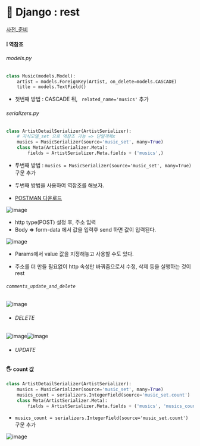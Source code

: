# :dog: Django : rest

[사전_준비](https://github.com/wally-wally/TIL/blob/master/04_django/%5BSSAFY%5Ddjango_%234.md#15-10%EC%9B%9428%EC%9D%BC15%EC%9D%BC%EC%B0%A8---rest-api)



#### :grey_exclamation: 역참조

###### models.py

```python
class Music(models.Model):
    artist = models.ForeignKey(Artist, on_delete=models.CASCADE)
    title = models.TextField()
```

- 첫번째 방법 : CASCADE 뒤, ` related_name='musics'` 추가

###### serializers.py

```python
class ArtistDetailSerializer(ArtistSerializer):
    # 자식모델_set 으로 역참조 가능 => 단일객체x
    musics = MusicSerializer(source='music_set', many=True)
    class Meta(ArtistSerializer.Meta):
        fields = ArtistSerializer.Meta.fields + ('musics',)
```

- 두번째 방법 : `musics = MusicSerializer(source='music_set', many=True)` 구문 추가

- 두번째 방법을 사용하여 역참조를 해보자.





- [POSTMAN 다운로드](https://www.getpostman.com/downloads/)

![image](https://user-images.githubusercontent.com/52684457/67653874-b773c280-f98e-11e9-8755-c99fcbe25464.png)

- http type(POST) 설정 후, 주소 입력
- Body **=>** form-data 에서 값을 입력후 send 하면 값이 입력된다.

![image](https://user-images.githubusercontent.com/52684457/67653908-e12ce980-f98e-11e9-84d4-66bbbd536558.png)

- Params에서 value 값을 지정해놓고 사용할 수도 있다.

- 주소를 더 만들 필요없이 http 속성만 바꿔줌으로서 수정, 삭제 등을 실행하는 것이 rest



###### `comments_update_and_delete`

![image](https://user-images.githubusercontent.com/52684457/67654217-269de680-f990-11e9-880f-acd43197c5f5.png)

- ###### DELETE



![image](https://user-images.githubusercontent.com/52684457/67654338-8eecc800-f990-11e9-93ca-fc6d994e8340.png)![image](https://user-images.githubusercontent.com/52684457/67654356-a330c500-f990-11e9-9114-2e0ec89aedca.png)

- ###### UPDATE



#### :raised_hand_with_fingers_splayed: count 값

```python
class ArtistDetailSerializer(ArtistSerializer):
    musics = MusicSerializer(source='music_set', many=True)
    musics_count = serializers.IntegerField(source='music_set.count')
    class Meta(ArtistSerializer.Meta):
        fields = ArtistSerializer.Meta.fields + ('musics', 'musics_count')
```

-  `musics_count = serializers.IntegerField(source='music_set.count')` 구문 추가

![image](https://user-images.githubusercontent.com/52684457/67654574-526d9c00-f991-11e9-9166-047457f27d76.png)























